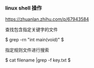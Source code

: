 
### linux shell 操作

https://zhuanlan.zhihu.com/p/67943584 

查找包含指定关键字的文件

$ grep -rn "int main(void)" $

指定规则文件进行搜索

$ cat filename |grep -f key.txt $

